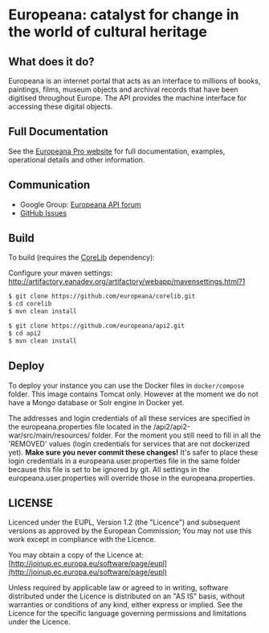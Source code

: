 # Europeana: catalyst for change in the world of cultural heritage

## What does it do?

Europeana is an internet portal that acts as an interface to millions of books, paintings, films, museum objects and archival records that have been digitised throughout Europe. The API provides the machine interface for accessing these digital objects.

## Full Documentation

See the [Europeana Pro website](https://pro.europeana.eu/page/apis) for full documentation, examples, operational details and other information.

## Communication

- Google Group: [Europeana API forum](https://groups.google.com/d/forum/europeanaapi)
- [GitHub Issues](https://github.com/europeana/api2/issues)

## Build
To build (requires the [CoreLib](https://github.com/europeana/corelib) dependency):

Configure your maven settings: http://artifactory.eanadev.org/artifactory/webapp/mavensettings.html?1

```bash
$ git clone https://github.com/europeana/corelib.git
$ cd corelib
$ mvn clean install

$ git clone https://github.com/europeana/api2.git
$ cd api2
$ mvn clean install
```

## Deploy
To deploy your instance you can use the Docker files in `docker/compose` folder. This image contains Tomcat only.
However at the moment we do not have a Mongo database or Solr engine in Docker yet.

The addresses and login credentials of all these services are specified in the europeana.properties file located in the
/api2/api2-war/src/main/resources/ folder. For the moment you still need to fill in all the 'REMOVED' values (login
credentials for services that are not dockerized yet). **Make sure you never commit these changes!**
It's safer to place these login credentials in a europeana.user.properties file in the same folder because this file
is set to be ignored by git. All settings in the europeana.user.properties will override those in the europeana.properties.


## LICENSE

Licenced under the EUPL, Version 1.2 (the "Licence") and subsequent versions as approved by the European Commission;
You may not use this work except in compliance with the Licence.

You may obtain a copy of the Licence at: [http://joinup.ec.europa.eu/software/page/eupl](http://joinup.ec.europa.eu/software/page/eupl)

Unless required by applicable law or agreed to in writing, software distributed under the Licence is distributed on an "AS IS" basis, without warranties or conditions of any kind, either express or implied. See the Licence for the specific language governing permissions and limitations under the Licence.
